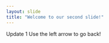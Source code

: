 ```yaml
---
layout: slide
title: "Welcome to our second slide!"
---
```

Update 1
Use the left arrow to go back!
